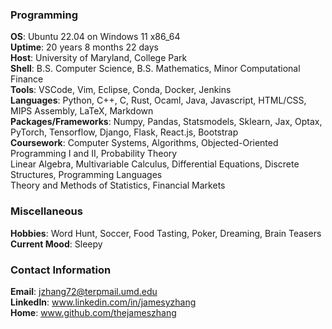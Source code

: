 ### Programming
**OS**: Ubuntu 22.04 on Windows 11 x86_64\
**Uptime**: 20 years 8 months 22 days\
**Host**: University of Maryland, College Park\
**Shell**: B.S. Computer Science, B.S. Mathematics, Minor Computational Finance\
**Tools**: VSCode, Vim, Eclipse, Conda, Docker, Jenkins\
**Languages**: Python, C++, C, Rust, Ocaml, Java, Javascript, HTML/CSS, MIPS Assembly, LaTeX, Markdown\
**Packages/Frameworks**: Numpy, Pandas, Statsmodels, Sklearn, Jax, Optax, PyTorch, Tensorflow, Django, Flask, React.js, Bootstrap\
**Coursework**: Computer Systems, Algorithms, Objected-Oriented Programming I and II, Probability Theory\
Linear Algebra, Multivariable Calculus, Differential Equations, Discrete Structures, Programming Languages\
Theory and Methods of Statistics, Financial Markets

### Miscellaneous
**Hobbies**: Word Hunt, Soccer, Food Tasting, Poker, Dreaming, Brain Teasers\
**Current Mood**: Sleepy

### Contact Information
**Email**: jzhang72@terpmail.umd.edu \
**LinkedIn**: www.linkedin.com/in/jamesyzhang \
**Home**: www.github.com/thejameszhang
